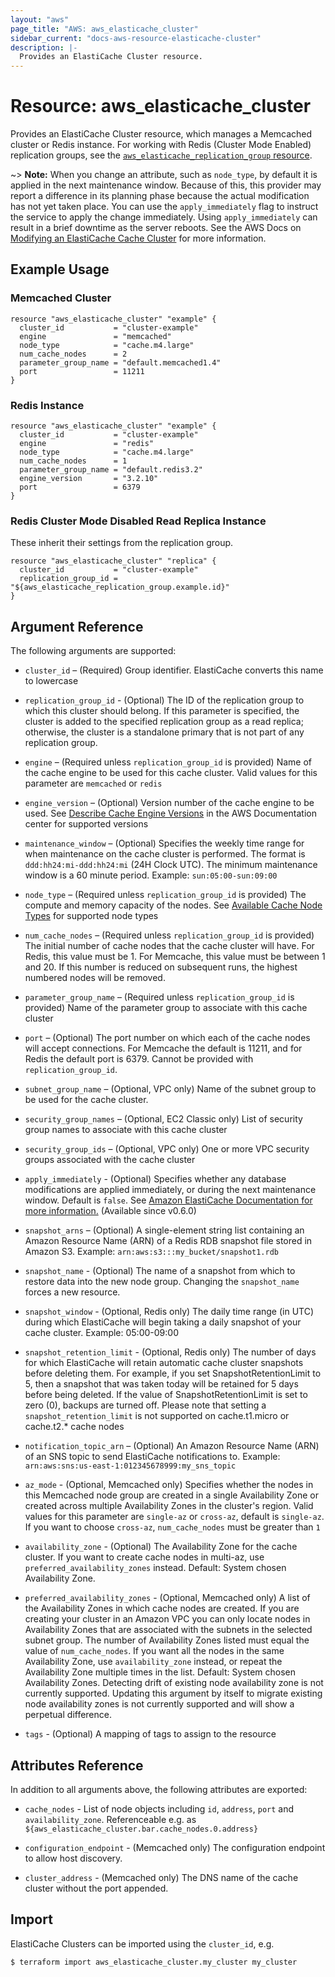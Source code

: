 ```yaml
---
layout: "aws"
page_title: "AWS: aws_elasticache_cluster"
sidebar_current: "docs-aws-resource-elasticache-cluster"
description: |-
  Provides an ElastiCache Cluster resource.
---
```


# Resource: aws_elasticache_cluster

Provides an ElastiCache Cluster resource, which manages a Memcached cluster or Redis instance.
For working with Redis (Cluster Mode Enabled) replication groups, see the
[`aws_elasticache_replication_group` resource](/docs/providers/aws/r/elasticache_replication_group.html).

~> **Note:** When you change an attribute, such as `node_type`, by default
it is applied in the next maintenance window. Because of this, this provider may report
a difference in its planning phase because the actual modification has not yet taken
place. You can use the `apply_immediately` flag to instruct the service to apply the
change immediately. Using `apply_immediately` can result in a brief downtime as the server reboots.
See the AWS Docs on [Modifying an ElastiCache Cache Cluster][2] for more information.

## Example Usage

### Memcached Cluster

```hcl
resource "aws_elasticache_cluster" "example" {
  cluster_id           = "cluster-example"
  engine               = "memcached"
  node_type            = "cache.m4.large"
  num_cache_nodes      = 2
  parameter_group_name = "default.memcached1.4"
  port                 = 11211
}
```

### Redis Instance

```hcl
resource "aws_elasticache_cluster" "example" {
  cluster_id           = "cluster-example"
  engine               = "redis"
  node_type            = "cache.m4.large"
  num_cache_nodes      = 1
  parameter_group_name = "default.redis3.2"
  engine_version       = "3.2.10"
  port                 = 6379
}
```

### Redis Cluster Mode Disabled Read Replica Instance

These inherit their settings from the replication group.

```hcl
resource "aws_elasticache_cluster" "replica" {
  cluster_id           = "cluster-example"
  replication_group_id = "${aws_elasticache_replication_group.example.id}"
}
```

## Argument Reference

The following arguments are supported:

* `cluster_id` – (Required) Group identifier. ElastiCache converts
  this name to lowercase

* `replication_group_id` - (Optional) The ID of the replication group to which this cluster should belong. If this parameter is specified, the cluster is added to the specified replication group as a read replica; otherwise, the cluster is a standalone primary that is not part of any replication group.

* `engine` – (Required unless `replication_group_id` is provided) Name of the cache engine to be used for this cache cluster.
 Valid values for this parameter are `memcached` or `redis`

* `engine_version` – (Optional) Version number of the cache engine to be used.
See [Describe Cache Engine Versions](https://docs.aws.amazon.com/cli/latest/reference/elasticache/describe-cache-engine-versions.html)
in the AWS Documentation center for supported versions

* `maintenance_window` – (Optional) Specifies the weekly time range for when maintenance
on the cache cluster is performed. The format is `ddd:hh24:mi-ddd:hh24:mi` (24H Clock UTC).
The minimum maintenance window is a 60 minute period. Example: `sun:05:00-sun:09:00`

* `node_type` – (Required unless `replication_group_id` is provided) The compute and memory capacity of the nodes. See
[Available Cache Node Types](https://aws.amazon.com/elasticache/details#Available_Cache_Node_Types) for
supported node types

* `num_cache_nodes` – (Required unless `replication_group_id` is provided) The initial number of cache nodes that the
cache cluster will have. For Redis, this value must be 1. For Memcache, this
value must be between 1 and 20. If this number is reduced on subsequent runs,
the highest numbered nodes will be removed.

* `parameter_group_name` – (Required unless `replication_group_id` is provided) Name of the parameter group to associate
with this cache cluster

* `port` – (Optional) The port number on which each of the cache nodes will accept connections. For Memcache the default is 11211, and for Redis the default port is 6379. Cannot be provided with `replication_group_id`.

* `subnet_group_name` – (Optional, VPC only) Name of the subnet group to be used
for the cache cluster.

* `security_group_names` – (Optional, EC2 Classic only) List of security group
names to associate with this cache cluster

* `security_group_ids` – (Optional, VPC only) One or more VPC security groups associated
 with the cache cluster

* `apply_immediately` - (Optional) Specifies whether any database modifications
     are applied immediately, or during the next maintenance window. Default is
     `false`. See [Amazon ElastiCache Documentation for more information.][1]
     (Available since v0.6.0)

* `snapshot_arns` – (Optional) A single-element string list containing an
Amazon Resource Name (ARN) of a Redis RDB snapshot file stored in Amazon S3.
Example: `arn:aws:s3:::my_bucket/snapshot1.rdb`

* `snapshot_name` - (Optional) The name of a snapshot from which to restore data into the new node group.  Changing the `snapshot_name` forces a new resource.

* `snapshot_window` - (Optional, Redis only) The daily time range (in UTC) during which ElastiCache will
begin taking a daily snapshot of your cache cluster. Example: 05:00-09:00

* `snapshot_retention_limit` - (Optional, Redis only) The number of days for which ElastiCache will
retain automatic cache cluster snapshots before deleting them. For example, if you set
SnapshotRetentionLimit to 5, then a snapshot that was taken today will be retained for 5 days
before being deleted. If the value of SnapshotRetentionLimit is set to zero (0), backups are turned off.
Please note that setting a `snapshot_retention_limit` is not supported on cache.t1.micro or cache.t2.* cache nodes

* `notification_topic_arn` – (Optional) An Amazon Resource Name (ARN) of an
SNS topic to send ElastiCache notifications to. Example:
`arn:aws:sns:us-east-1:012345678999:my_sns_topic`

* `az_mode` - (Optional, Memcached only) Specifies whether the nodes in this Memcached node group are created in a single Availability Zone or created across multiple Availability Zones in the cluster's region. Valid values for this parameter are `single-az` or `cross-az`, default is `single-az`. If you want to choose `cross-az`, `num_cache_nodes` must be greater than `1`

* `availability_zone` - (Optional) The Availability Zone for the cache cluster. If you want to create cache nodes in multi-az, use `preferred_availability_zones` instead. Default: System chosen Availability Zone.

* `preferred_availability_zones` - (Optional, Memcached only) A list of the Availability Zones in which cache nodes are created. If you are creating your cluster in an Amazon VPC you can only locate nodes in Availability Zones that are associated with the subnets in the selected subnet group. The number of Availability Zones listed must equal the value of `num_cache_nodes`. If you want all the nodes in the same Availability Zone, use `availability_zone` instead, or repeat the Availability Zone multiple times in the list. Default: System chosen Availability Zones. Detecting drift of existing node availability zone is not currently supported. Updating this argument by itself to migrate existing node availability zones is not currently supported and will show a perpetual difference.

* `tags` - (Optional) A mapping of tags to assign to the resource

## Attributes Reference

In addition to all arguments above, the following attributes are exported:

* `cache_nodes` - List of node objects including `id`, `address`, `port` and `availability_zone`.
   Referenceable e.g. as `${aws_elasticache_cluster.bar.cache_nodes.0.address}`

* `configuration_endpoint` - (Memcached only) The configuration endpoint to allow host discovery.
* `cluster_address` - (Memcached only) The DNS name of the cache cluster without the port appended.

[1]: https://docs.aws.amazon.com/AmazonElastiCache/latest/APIReference/API_ModifyCacheCluster.html
[2]: https://docs.aws.amazon.com/AmazonElastiCache/latest/UserGuide/Clusters.Modify.html


## Import

ElastiCache Clusters can be imported using the `cluster_id`, e.g.

```
$ terraform import aws_elasticache_cluster.my_cluster my_cluster
```

